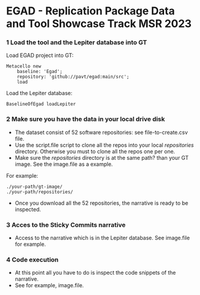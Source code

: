 # EGAD - Replication Package Data and Tool Showcase Track MSR 2023

### 1 Load the tool and the Lepiter database into GT

Load EGAD project into GT:
```
Metacello new
	baseline: 'Egad';
	repository: 'github://pavt/egad:main/src';
	load
```

Load the Lepiter database:
```
BaselineOfEgad loadLepiter
```

### 2 Make sure you have the data in your local drive disk

- The dataset consist of 52 software repositories: see file-to-create.csv file.
- Use the script.file script to clone all the repos into your local *repositories* directory. Otherwise you must to clone all the repos one per one.
- Make sure the *repositories* directory is at the same path? than your GT image. See the image.file as a example.

For example:
```
./your-path/gt-image/
./your-path/repositories/
```

- Once you download all the 52 repositories, the narrative is ready to be inspected.

### 3 Acces to the Sticky Commits narrative

-  Access to the narrative which is in the Lepiter database. See image.file for example.

### 4 Code execution
- At this point all you have to do is inspect the code snippets of the narrative.
- See for example, image.file.
